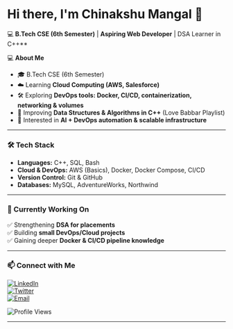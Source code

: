 # Hi there, I'm Chinakshu Mangal 👋  

💻 **B.Tech CSE (6th Semester)** | **Aspiring Web Developer**  | DSA Learner in C++**  

💻 **About Me**  
- 🎓 B.Tech CSE (6th Semester)  
- ☁️ Learning **Cloud Computing (AWS, Salesforce)**  
- 🛠️ Exploring **DevOps tools: Docker, CI/CD, containerization, networking & volumes**  
- 🧠 Improving **Data Structures & Algorithms in C++** (Love Babbar Playlist)  
- 🚀 Interested in **AI + DevOps automation & scalable infrastructure**  

---

### 🛠️ Tech Stack  

- **Languages:** C++, SQL, Bash  
- **Cloud & DevOps:** AWS (Basics), Docker, Docker Compose, CI/CD  
- **Version Control:** Git & GitHub  
- **Databases:** MySQL, AdventureWorks, Northwind  

---



### 📌 Currently Working On  
✅ Strengthening **DSA for placements**  
✅ Building **small DevOps/Cloud projects**  
✅ Gaining deeper **Docker & CI/CD pipeline knowledge**  

---

### 📫 Connect with Me  
[![LinkedIn](https://img.shields.io/badge/LinkedIn-blue?style=for-the-badge&logo=linkedin)]([YOUR_LINKEDIN_URL](https://www.linkedin.com/in/chinakshu-mangal-a94361238/))  
[![Twitter](https://img.shields.io/badge/Twitter-black?style=for-the-badge&logo=twitter)]([YOUR_TWITTER_URL](https://x.com/ChinakshuM12904))  
[![Email](https://img.shields.io/badge/Email-red?style=for-the-badge&logo=gmail)](chinakshu2005@gmail.com)  

![Profile Views](https://komarev.com/ghpvc/?username=[github.com/Chinakshu](https://github.com/Chinakshu)&color=green&style=for-the-badge)


---
